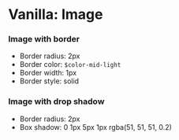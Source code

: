 # Vanilla: Image

### Image with border
- Border radius: 2px
- Border color: `$color-mid-light`
- Border width: 1px
- Border style: solid

### Image with drop shadow
- Border radius: 2px
- Box shadow: 0 1px 5px 1px rgba(51, 51, 51, 0.2)
